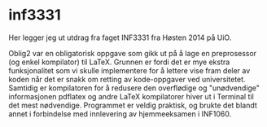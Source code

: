# inf3331
Her legger jeg ut utdrag fra faget INF3331 fra Høsten 2014 på UiO.

Oblig2 var en obligatorisk oppgave som gikk ut på å lage en preprosessor (og enkel kompilator) til LaTeX.
Grunnen er fordi det er mye ekstra funksjonalitet som vi skulle implementere for å lettere vise fram deler av koden når det er snakk om retting av kode-oppgaver ved universitetet. Samtidig er kompilatoren for å redusere den overflødige og "unødvendige" informasjonen pdflatex og andre LaTeX kompilatorer hiver ut i Terminal til det mest nødvendige.
Programmet er veldig praktisk, og brukte det blandt annet i forbindelse med innlevering av hjemmeeksamen i INF1060.